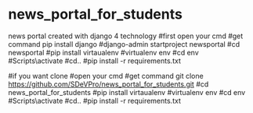 # news_portal_for_students
news portal created with django 4 technology
#first open your cmd 
#get command pip install django
#django-admin startproject newsportal 
#cd newsportal 
#pip install virtaualenv
#virtualenv env
#cd env 
#Scripts\activate
#cd..
#pip install -r requirements.txt 

#if you want clone 
#open your cmd
#get command git clone https://github.com/SDeVPro/news_portal_for_students.git
#cd news_portal_for_students 
#pip install virtaualenv
#virtualenv env
#cd env 
#Scripts\activate
#cd..
#pip install -r requirements.txt 
